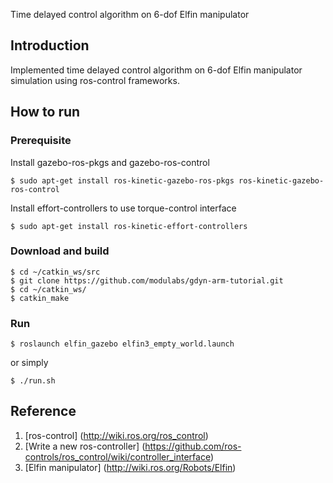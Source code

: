 Time delayed control algorithm on 6-dof Elfin manipulator

## Introduction
Implemented time delayed control algorithm on 6-dof Elfin manipulator simulation using ros-control frameworks.

## How to run 
### Prerequisite
Install gazebo-ros-pkgs and gazebo-ros-control

    $ sudo apt-get install ros-kinetic-gazebo-ros-pkgs ros-kinetic-gazebo-ros-control

Install effort-controllers to use torque-control interface

    $ sudo apt-get install ros-kinetic-effort-controllers

### Download and build 

    $ cd ~/catkin_ws/src
    $ git clone https://github.com/modulabs/gdyn-arm-tutorial.git
    $ cd ~/catkin_ws/
    $ catkin_make

### Run

    $ roslaunch elfin_gazebo elfin3_empty_world.launch

or simply

    $ ./run.sh

## Reference
1. [ros-control] (http://wiki.ros.org/ros_control)
2. [Write a new ros-controller] (https://github.com/ros-controls/ros_control/wiki/controller_interface)
3. [Elfin manipulator] (http://wiki.ros.org/Robots/Elfin)
